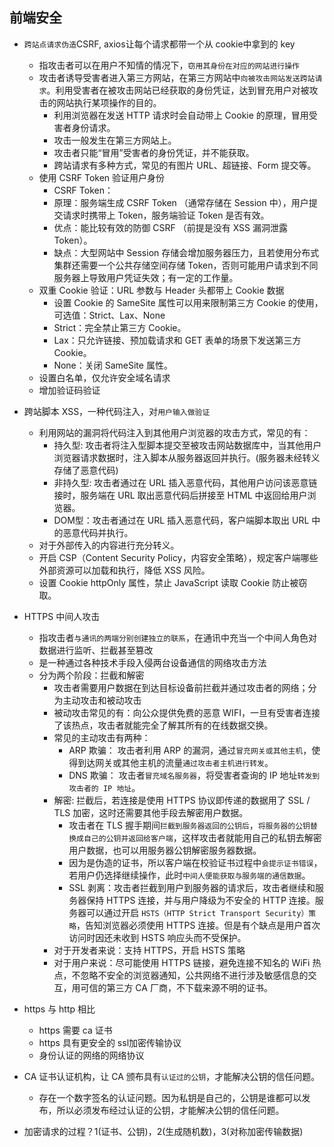 ## 前端安全

+ `跨站点请求伪造`CSRF, axios让每个请求都带一个从 cookie中拿到的 key
  + 指攻击者可以在用户不知情的情况下，`窃用其身份在对应的网站进行操作`
  + 攻击者诱导受害者进入第三方网站，在第三方网站中`向被攻击网站发送跨站请求`。利用受害者在被攻击网站已经获取的身份凭证，达到冒充用户对被攻击的网站执行某项操作的目的。
    + 利用浏览器在发送 HTTP 请求时会自动带上 Cookie 的原理，冒用受害者身份请求。
    + 攻击一般发生在第三方网站上。
    + 攻击者只能“冒用”受害者的身份凭证，并不能获取。
    + 跨站请求有多种方式，常见的有图片 URL、超链接、Form 提交等。
  + 使用 CSRF Token 验证用户身份
    + CSRF Token：
    + 原理：服务端生成 CSRF Token （通常存储在 Session 中），用户提交请求时携带上 Token，服务端验证 Token 是否有效。
    + 优点：能比较有效的防御 CSRF （前提是没有 XSS 漏洞泄露 Token）。
    + 缺点：大型网站中 Session 存储会增加服务器压力，且若使用分布式集群还需要一个公共存储空间存储 Token，否则可能用户请求到不同服务器上导致用户凭证失效；有一定的工作量。
  + 双重 Cookie 验证：URL 参数与 Header 头都带上 Cookie 数据
    + 设置 Cookie 的 SameSite 属性可以用来限制第三方 Cookie 的使用，可选值：Strict、Lax、None
    + Strict：完全禁止第三方 Cookie。
    + Lax：只允许链接、预加载请求和 GET 表单的场景下发送第三方 Cookie。
    + None：关闭 SameSite 属性。
  + 设置白名单，仅允许安全域名请求
  + 增加验证码验证


+ 跨站脚本 XSS，一种代码注入，对`用户输入做验证`
  + 利用网站的漏洞将代码注入到其他用户浏览器的攻击方式，常见的有：
    + 持久型: 攻击者将注入型脚本提交至被攻击网站数据库中，当其他用户浏览器请求数据时，注入脚本从服务器返回并执行。(服务器未经转义存储了恶意代码)
    + 非持久型: 攻击者通过在 URL 插入恶意代码，其他用户访问该恶意链接时，服务端在 URL 取出恶意代码后拼接至 HTML 中返回给用户浏览器。
    + DOM型：攻击者通过在 URL 插入恶意代码，客户端脚本取出 URL 中的恶意代码并执行。
  + 对于外部传入的内容进行充分转义。
  + 开启 CSP（Content Security Policy，内容安全策略），规定客户端哪些外部资源可以加载和执行，降低 XSS 风险。
  + 设置 Cookie httpOnly 属性，禁止 JavaScript 读取 Cookie 防止被窃取。


+ HTTPS 中间人攻击
  + 指攻击者`与通讯的两端分别创建独立的联系`，在通讯中充当一个中间人角色对数据进行监听、拦截甚至篡改
  + 是一种通过各种技术手段入侵两台设备通信的网络攻击方法
  + 分为两个阶段：拦截和解密
    + 攻击者需要用户数据在到达目标设备前拦截并通过攻击者的网络；分为主动攻击和被动攻击
    + 被动攻击常见的有：向公众提供免费的恶意 WIFI，一旦有受害者连接了该热点，攻击者就能完全了解其所有的在线数据交换。
    + 常见的主动攻击有两种：
      + ARP 欺骗： 攻击者利用 ARP 的漏洞，通过`冒充网关或其他主机`，使得到达网关或其他主机的流量`通过攻击者主机进行转发`。
      + DNS 欺骗： 攻击者`冒充域名服务器`，将受害者查询的 IP 地址`转发到攻击者的 IP 地址`。
    + 解密​: 拦截后，若连接是使用 HTTPS 协议即传递的数据用了 SSL / TLS 加密，这时还需要其他手段去解密用户数据。
      + 攻击者在 TLS 握手期间`拦截到服务器返回的公钥后`，`将服务器的公钥替换成自己的公钥并返回给客户端`，这样攻击者就能用自己的私钥去解密用户数据，也可以用服务器公钥解密服务器数据。
      + 因为是伪造的证书，所以客户端在校验证书过程中`会提示证书错误`，若用户仍选择继续操作，此时`中间人便能获取与服务端的通信数据`。
      + SSL 剥离：攻击者拦截到用户到服务器的请求后，攻击者继续和服务器保持 HTTPS 连接，并与用户降级为不安全的 HTTP 连接。服务器可以通过开启 `HSTS（HTTP Strict Transport Security）策略`，告知浏览器必须使用 HTTPS 连接。但是有个缺点是用户首次访问时因还未收到 HSTS 响应头而不受保护。
    + 对于开发者来说：支持 HTTPS，开启 HSTS 策略
    + 对于用户来说：尽可能使用 HTTPS 链接，避免连接不知名的 WiFi 热点，不忽略不安全的浏览器通知，公共网络不进行涉及敏感信息的交互，用可信的第三方 CA 厂商，不下载来源不明的证书。



+ https 与 http 相比
  + https 需要 ca 证书
  + https 具有更安全的 ssl加密传输协议
  + 身份认证的网络的网络协议
+ CA 证书认证机构，让 CA 颁布具有`认证过的公钥`，才能解决公钥的信任问题。
  + 存在一个数字签名的认证问题。因为私钥是自己的，公钥是谁都可以发布，所以必须发布经过认证的公钥，才能解决公钥的信任问题。
+ 加密请求的过程？1(证书、公钥)，2(生成随机数)，3(对称加密传输数据)


